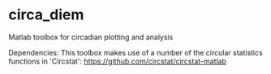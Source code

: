 # circa_diem
 Matlab toolbox for circadian plotting and analysis

Dependencies:
This toolbox makes use of a number of the circular statistics functions in 'Circstat':
https://github.com/circstat/circstat-matlab


